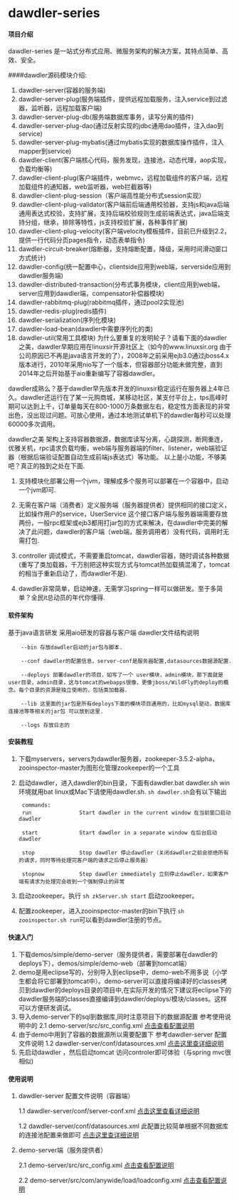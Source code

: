 # dawdler-series
#### 项目介绍
dawdler-series 是一站式分布式应用、微服务架构的解决方案，其特点简单、高效、安全。


####dawdler源码模块介绍:


1.  dawdler-server(容器的服务端)
2.  dawdler-server-plug(服务端插件，提供远程加载服务，注入service到过滤器，监听器，远程加载客户端)
3.  dawdler-server-plug-db(服务端数据库事务，读写分离的插件)
4.  dawdler-server-plug-dao(通过反射实现的jdbc通用dao插件，注入dao到service)
5.  dawdler-server-plug-mybatis(通过mybatis实现的数据库操作插件，注入mapper到service)
6.  dawdler-client(客户端核心代码，服务发现，连接池，动态代理，aop实现，负载均衡等)
7.  dawdler-client-plug(客户端插件，webmvc，远程加载组件的客户端，远程加载组件的通知器，web监听器，web拦截器等)
8.  dawdler-client-plug-session（客户端高性能分布式session实现）
9.  dawdler-client-plug-validator(客户端前后端通用校验器，支持js和java后端通用表达式校验，支持扩展，支持后端校验规则生成前端表达式，java后端支持分组，继承，排除等特性，js支持校验扩展，各种事件扩展)
10.  dawdler-client-plug-velocity(客户端velocity模板插件，目前已升级到2.2，提供一行代码分页pages指令，动态表单指令)
11.  dawdler-circuit-breaker(熔断器，支持熔断配置，降级，采用时间滑动窗口方式统计)
12.  dawdler-config(统一配置中心，clientside应用到web端，serverside应用到dawdler服务端)
13.  dawdler-distributed-transaction(分布式事务模块，client应用到web端，server应用到dawdler端，compensator补偿器模块)
14.  dawdler-rabbitmq-plug(rabbitmq插件，通过pool2实现池)
15.  dawdler-redis-plug(redis插件)
16.  dawdler-serialization(序列化模块)
17.  dawdler-load-bean(dawdler中需要序列化的类)
18.  dawdler-util(常用工具模块)
为什么要重复的发明轮子？请看下面的dawdler之美，dawdler早期应用在linuxsir开源社区上（如今的www.linuxsir.org 由于公司原因已不再是java语言开发的了），2008年之前采用ejb3.0通过jboss4.x版本进行，2010年采用nio写了一个版本，但容器部分功能未做完整，直到2014年之后开始基于aio重新编写了容器dawdler。

dawdler成熟么？基于dawdler早先版本开发的linuxsir稳定运行在服务器上4年已久。dawdler还运行在了某一元购商城，某移动社区，某支付平台上，tps高峰时期可以达到上千，订单量每天在800-1000万条数据左右，稳定性方面表现的非常出色，没出现过问题。可放心使用，通过本地测试单机下的dawdler每秒可以处理60000多次调用。

dawdler之美
架构上支持容器数据源，数据库读写分离，心跳探测，断网重连，优雅关机，rpc请求负载均衡，web端与服务器端的filter、listener，web端验证器（根据后端验证配置自动生成前端js表达式）等功能。
以上是小功能，不够美吧？真正的独到之处在下面.
1. 支持模块化部署公用一个jvm，理解成多个服务可以部署在一个容器中，启动一个jvm即可.

2. 无需在客户端（消费者）定义服务端（服务器提供者）提供相同的接口定义，比如操作用户的service，UserService 这个接口客户端与服务器端需要存放两份，一般rpc框架或ejb3都用打jar包的方式来解决，在dawdler中完美的解决了此问题，dawdler的客户端（web端，服务调用者）没有代码，调用时无需打包.

3. controller 调试模式，不需要重启tomcat，dawdler容器，随时调试各种数据(重写了类加载器，千万别把这种实现方式与tomcat热加载搞混淆了，tomcat的相当于重新启动了，而dawdler不是). 

4. dawdler非常简单，启动神速，无需学习spring一样可以做研发。至于多简单？全民it总动员的年代你懂得.

#### 软件架构
基于java语言研发 采用aio研发的容器与客户端
dawdler文件结构说明

        --bin 存放dawdler启动的jar包与脚本.

        --conf dawdler的配置信息，server-conf是服务器配置,datasources数据源配置.

        --deploys 部署dawdler的项目，如写了一个 user模块，admin模块，那下面就是user目录，admin目录，这与tomcat的webapps很像，更像jboss/WildFly的deploy的概念。每个目录的资源是独立使用的，包括类加载器.

        --lib 这里面的jar包是所有deploys下面的模块项目通用的，比如mysql驱动，数据库连接池等等相关的jar包 可以放到这里.

        --logs 存放日志的
#### 安装教程

1. 下载myservers，servers为dawdler服务器，zookeeper-3.5.2-alpha，zooinspector-master为图形化管理zookeeper的一个工具
2. 启动dawdler，进入dawdler的bin目录，下面有dawdler.bat dawdler.sh win环境就用bat linux或Mac下请使用dawdler.sh.
   `sh dawdler.sh`会有以下输出

        commands:
        run               Start dawdler in the current window 在当前窗口启动dawdler

        start             Start dawdler in a separate window 在后台启动dawdler 

        stop              Stop dawdler 停止dawdler（关闭dawdler之前会拒绝所有的请求，同时等待处理完客户端的请求之后停止服务器）

        stopnow           Stop dawdler immediately 立刻停止dawdler，如果客户端有请求为处理完会收到一个强制停止的异常

3. 启动zookeeper。执行 `sh zkServer.sh start`  启动zookeeper。
4. 配置zookeeper，进入zooinspector-master的bin下执行 `sh zooinspector.sh run`可以看到dawdler注册的节点。



#### 快速入门
1. 下载demos/simple/demo-server（服务提供者，需要部署在dawdler的deploys下），demos/simple/demo-web（部署到tomcat端）
2. demo是用eclipse写的，分别导入到eclipse中，demo-web不用多说（小学生都会将它部署到tomcat中）。demo-server可以直接将编译好的classes拷贝到dawdler的deploys目录的项目中,在实际开发的情况下建议将eclipse下的dawdler服务端的classes直接编译到dawdler/deploys/模块/classes。这样可以方便研发调试。
3. 导入demo-server下的sql到数据库,同时注意项目下的数据源配置 参考使用说明中的 2.1 demo-server/src/src_config.xml [点击查看配置说明](https://gitee.com/srchen1987/dawdler-series/blob/master/demos/simple/demo-server/src/src_config.xml)
4. 由于demo中用到了容器的数据源所以需要配置下 参考dawdler-server 配置文件说明 1.2 dawdler-server/conf/datasources.xml [点击这里查详细说明](https://gitee.com/srchen1987/dawdler-series/blob/master/myserver/servers/dawdler1/conf/datasources.xml)
5. 先启动dawdler ，然后启动tomcat 访问controler即可体验（与spring mvc很相似)

#### 使用说明


1. dawdler-server 配置文件说明（容器端）
   
    1.1 dawdler-server/conf/server-conf.xml [点击这里查看详细说明](https://gitee.com/srchen1987/dawdler-series/blob/master/myserver/servers/dawdler1/conf/server-conf.xml)

    1.2 dawdler-server/conf/datasources.xml 此配置比较简单根据不同数据库的连接池配置来做即可 [点击这里查详细说明](https://gitee.com/srchen1987/dawdler-series/blob/master/myserver/servers/dawdler1/conf/datasources.xml)
   

2. demo-server端（服务提供者）

    
    2.1 demo-server/src/src_config.xml [点击查看配置说明](https://gitee.com/srchen1987/dawdler-series/blob/master/demos/simple/demo-server/src/src_config.xml)
    
    2.2  demo-server/src/com/anywide/load/loadconfig.xml [点击查看配置说明](https://gitee.com/srchen1987/dawdler-series/blob/master/demos/simple/demo-server/src/com/anywide/load/loadconfig.xml)
   
 
